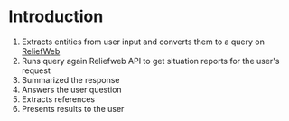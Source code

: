 # Introduction



1. Extracts entities from user input and converts them to a query on [ReliefWeb](https://reliefweb.int/)
2. Runs query again Reliefweb API to get situation reports for the user's request
3. Summarized the response
4. Answers the user question
5. Extracts references 
6. Presents results to the user

